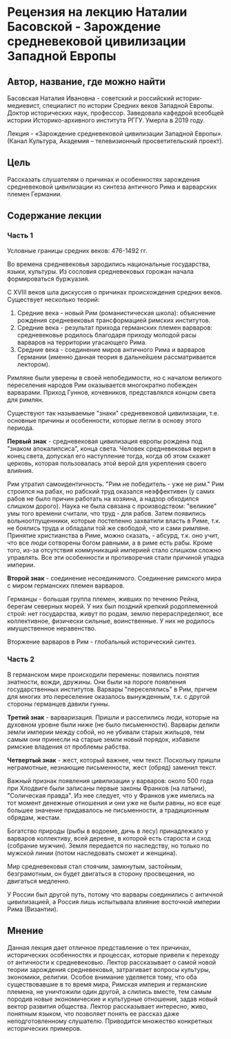 # Рецензия на лекцию Наталии Басовской - Зарождение средневековой цивилизации Западной Европы
## Автор, название, где можно найти
Басовская Наталия Ивановна - советский и российский историк-медиевист, специалист по истории Средних веков Западной Европы. Доктор исторических наук, профессор. Заведовала кафедрой всеобщей истории Историко-архивного института РГГУ. Умерла в 2019 году.

Лекция - «Зарождение средневековой цивилизации Западной Европы». (Канал Культура, Академия – телевизионный просветительский проект).

## Цель
Рассказать слушателям о причинах и особенностях зарождения средневековой цивилизации из синтеза античного Рима и варварских племен Германии.

## Содержание лекции
### Часть 1
Условные границы средних веков: 476-1492 гг.

Во времена средневековья зародились национальные государства, языки, культуры. Из сословия средневековых горожан начала формироваться буржуазия.

С XVIII веков шла дискуссия о причинах происхождения средних веков. Существует несколько теорий:

1. Средние века - новый Рим (романистическая школа): объяснение рождения средневековья трансформацией римских институтов.
2. Средние века - результат прихода германских племен варваров: средневековье родилось благодаря приходу молодой расы варваров на территории угасающего Рима.
3. Средние века - соединение миров античного Рима и варваров Германии (именно данная теория в дальнейшем рассматривается лектором).

Римляне были уверены в своей непобедимости, но с началом великого переселения народов Рим оказывается многократно побежден варварами. Приход Гуннов, кочевников, представлялся концом света для римлян.

Существуют так называемые "знаки" средневековой цивилизации, т.е. основные причины и особенности, которые легли в основу этого периода.

**Первый знак** - средневековая цивилизация европы рождена под "знаком апокалипсиса", конца света. Человек средневековья верил в конец света, допускал его наступление тогда, когда об этом скажет церковь, которая пользовалась этой верой для укрепления своего влияния.

Рим утратил самоидентичность. "Рим не победитель - уже не рим." Рим строился на рабах, но рабский труд оказался неэффективен (у самих рабов не было причин работать на хозяина, а надзор обходился слишком дорого). Наука не была связана с производством: "великие" умы того времени считали, что труд - для рабов. Затем появились вольноотпущенники, которые постепенно захватили власть в Риме, т.к. не боялись труда и обладали той же свободой, что и сами римляне. Принятие христианства в Риме, можно сказать, - абсурд, т.к. оно учит, что все люди сотворены богом равными, а в риме есть рабы. Кроме того, из-за отсутствия коммуникаций империей стало слишком сложно управлять. Все эти особенности и противоречия стали причиной упадка империи.

**Второй знак** - соединение несоединимого. Соединение римского мира с миром германских племен варваров.

Германцы - большая группа племен, живших по течению Рейна, берегам северных морей. У них был поздний крепкий родоплеменной строй: нет государства, живут по родам, землю перераспределяют, все коллективное, физически сильные, воинственные. У них не родилось имущественное неравенство.

Вторжение варваров в Рим - глобальный исторический синтез.

### Часть 2
В германском мире происходили перемены: появились понятия знатности, вожди, дружины. Они были на пороге появления государственных институтов. Варвары "переселялись" в Рим, причем для многих это переселение оказалось вынужденным, т.к. с другой стороны германцев давили гунны.

**Третий знак** - варваризация. Пришли и расселились люди, которые на духовном уровне были ниже (не было письменности). Варвары делили земли империи между собой, но не убивали старых жильцов, тем самым они принесли на старые земли новый порядок, избавили римские владения от проблемы рабства.

**Четвертый знак** - жест, который важнее, чем текст. Поскольку пришли неграмотные, незнающие письменности, жест (обряд) заменил текст.

Важный признак появления цивилизации у варваров: около 500 года при Хлодвиге были записаны первые законы Франков (на латыни), "Солическая правда". Из нее следует, что у Франков уже имелись на тот момент денежные отношения и они уже не были равны, но все еще большее значение придавалось не письменности, а традиционным обрядам, жестам.

Богатство природы (рыбы в водоеме, дичь в лесу) принадлежало у варваров коллективу, всей деревне, в которой есть староста и сход (собрание мужчин). Земля передается по наследству, но только по мужской линии (потом наследовать сможет и женщина).

Мир средневековья стал стоячим, замкнутым, застойным, безграмотным, он будет двигаться в сторону просвещения, но двигаться медленно.

У России был другой путь, потому что варвары соединились с античной цивилизацией, а Россия лишь испытывала влияние восточной империи Рима (Византии).

## Мнение
Данная лекция дает отличное представление о тех причинах, исторических особенностях и процессах, которые привели к переходу от античности к средневековью. Лектор рассказывает о самой новой теории зарождения средневековья, затрагивает вопросы культуры, экономики, религии. Особое внимание уделяется тому, что оба существовавшие в то время мира, Римская империя и германские племена, не уничтожили один другой, а слились вместе, тем самым породив новые экономические и культурные отношения, задав новый вектор развития общества. Лектор рассказывает интересно, живо, понятным языком, что позволяет понять ее рассказ даже неподготовленному слушателю. Приводится множество конкретных исторических примеров.
